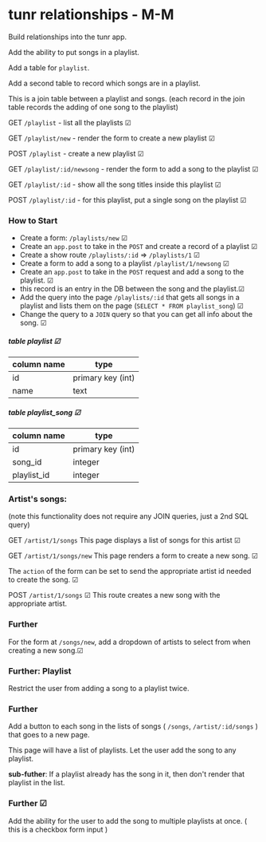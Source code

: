 # tunr relationships - M-M

Build relationships into the tunr app.

Add the ability to put songs in a playlist.

Add a table for `playlist`.

Add a second table to record which songs are in a playlist.

This is a join table between a playlist and songs. (each record in the join table records the adding of one song to the playlist)

GET `/playlist` - list all the playlists ☑

GET `/playlist/new` - render the form to create a new playlist ☑

POST `/playlist` - create a new playlist ☑

GET `/playlist/:id/newsong` - render the form to add a song to the playlist ☑

GET `/playlist/:id` - show all the song titles inside this playlist ☑

POST `/playlist/:id` - for this playlist, put a single song on the playlist ☑

### How to Start

- Create a form: `/playlists/new` ☑
- Create an `app.post` to take in the `POST` and create a record of a playlist ☑
- Create a show route `/playlists/:id` => `/playlists/1` ☑
- Create a form to add a song to a playlist `/playlist/1/newsong` ☑
- Create an `app.post` to take in the `POST` request and add a song to the playlist. ☑
- this record is an entry in the DB between the song and the playlist.☑
- Add the query into the page `/playlists/:id` that gets all songs in a playlist and lists them on the page (`SELECT * FROM playlist_song`) ☑
- Change the query to a `JOIN` query so that you can get all info about the song. ☑

##### table playlist ☑

| column name  | type |
|--------------|------|
| id   | primary key (int) |
| name | text |

##### table playlist_song ☑

| column name  | type |
|--------------|------|
| id   | primary key (int) |
| song_id | integer |
| playlist_id | integer |


### Artist's songs:

(note this functionality does not require any JOIN queries, just a 2nd SQL query)

GET `/artist/1/songs` 
This page displays a list of songs for this artist ☑

GET `/artist/1/songs/new` 
This page renders a form to create a new song. ☑

The `action` of the form can be set to send the appropriate artist id needed to create the song. ☑

POST `/artist/1/songs` ☑
This route creates a new song with the appropriate artist.


### Further
For the form at `/songs/new`, add a dropdown of artists to select from when creating a new song.☑

### Further: Playlist
Restrict the user from adding a song to a playlist twice.

### Further
Add a button to each song in the lists of songs ( `/songs`, `/artist/:id/songs` ) that goes to a new page.

This page will have a list of playlists. Let the user add the song to any playlist.

**sub-futher**: If a playlist already has the song in it, then don't render that playlist in the list.

### Further ☑
Add the ability for the user to add the song to multiple playlists at once. ( this is a checkbox form input )